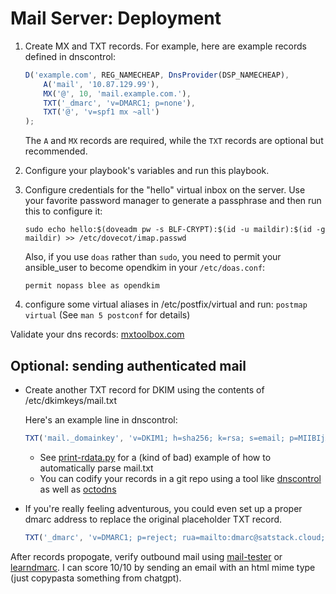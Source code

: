 # Mail Server: Deployment

1. Create MX and TXT records. For example, here are example records defined in dnscontrol:
    ```Javascript
    D('example.com', REG_NAMECHEAP, DnsProvider(DSP_NAMECHEAP),
        A('mail', '10.87.129.99'),
        MX('@', 10, 'mail.example.com.'),
        TXT('_dmarc', 'v=DMARC1; p=none'),
        TXT('@', 'v=spf1 mx ~all')
    );
    ```
    The `A` and `MX` records are required, while the `TXT` records are optional but recommended.

2. Configure your playbook's variables and run this playbook.

3. Configure credentials for the "hello" virtual inbox on the server. Use your favorite password manager to generate a passphrase and then run this to configure it:

    ```shell
    sudo echo hello:$(doveadm pw -s BLF-CRYPT):$(id -u maildir):$(id -g maildir) >> /etc/dovecot/imap.passwd
    ```

    Also, if you use `doas` rather than `sudo`, you need to permit your ansible_user to become opendkim in your `/etc/doas.conf`:

    ```
    permit nopass blee as opendkim
    ```

4. configure some virtual aliases in /etc/postfix/virtual and run: `postmap virtual` (See `man 5 postconf` for details)

Validate your dns records: [mxtoolbox.com](https://mxtoolbox.com/)

## Optional: sending authenticated mail

* Create another TXT record for DKIM using the contents of /etc/dkimkeys/mail.txt

    Here's an example line in dnscontrol:

    ```Javascript
    TXT('mail._domainkey', 'v=DKIM1; h=sha256; k=rsa; s=email; p=MIIBIjANB...QIDAQAB')
    ```

    * See [print-rdata.py](examples/print-rdata.py) for a (kind of bad) example of how to automatically parse mail.txt
    * You can codify your records in a git repo using a tool like [dnscontrol](https://dnscontrol.org/) as well as [octodns](https://github.com/octodns/octodns-easydns) 

* If you're really feeling adventurous, you could even set up a proper dmarc address to replace the original placeholder TXT record.

    ```Javascript
    TXT('_dmarc', 'v=DMARC1; p=reject; rua=mailto:dmarc@satstack.cloud; fo=1')
    ```

After records propogate, verify outbound mail using [mail-tester](https://www.mail-tester.com/) or [learndmarc](https://www.learndmarc.com/). I can score 10/10 by sending an email with an html mime type (just copypasta something from chatgpt).

